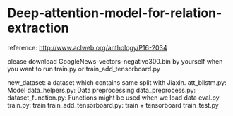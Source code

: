 # Deep-attention-model-for-relation-extraction

reference: http://www.aclweb.org/anthology/P16-2034

please download GoogleNews-vectors-negative300.bin by yourself when you want to run train.py or train_add_tensorboard.py

new_dataset: a dataset which contains same split with Jiaxin.
att_bilstm.py: Model
data_helpers.py: Data preprocessing
data_preprocess.py: 
dataset_function.py: Functions might be used when we load data
eval.py
train.py: train
train_add_tensorboard.py: train + tensorboard
train_test.py
